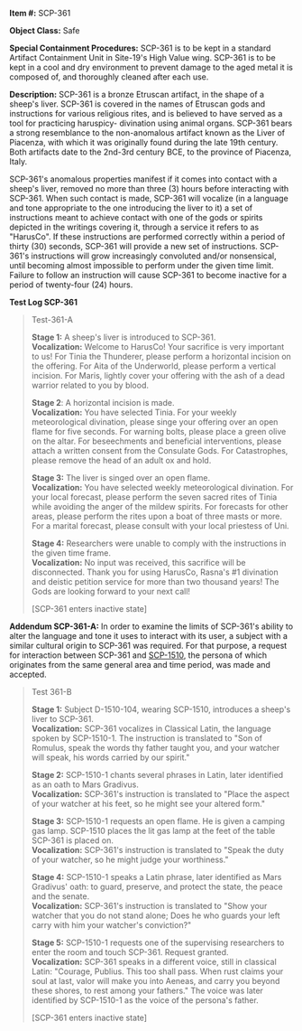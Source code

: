 **Item #:** SCP-361

**Object Class:** Safe

**Special Containment Procedures:** SCP-361 is to be kept in a standard Artifact Containment Unit in Site-19's High Value wing. SCP-361 is to be kept in a cool and dry environment to prevent damage to the aged metal it is composed of, and thoroughly cleaned after each use.

**Description:** SCP-361 is a bronze Etruscan artifact, in the shape of a sheep's liver. SCP-361 is covered in the names of Etruscan gods and instructions for various religious rites, and is believed to have served as a tool for practicing haruspicy- divination using animal organs. SCP-361 bears a strong resemblance to the non-anomalous artifact known as the Liver of Piacenza, with which it was originally found during the late 19th century. Both artifacts date to the 2nd-3rd century BCE, to the province of Piacenza, Italy.

SCP-361's anomalous properties manifest if it comes into contact with a sheep's liver, removed no more than three (3) hours before interacting with SCP-361. When such contact is made, SCP-361 will vocalize (in a language and tone appropriate to the one introducing the liver to it) a set of instructions meant to achieve contact with one of the gods or spirits depicted in the writings covering it, through a service it refers to as "HarusCo". If these instructions are performed correctly within a period of thirty (30) seconds, SCP-361 will provide a new set of instructions. SCP-361's instructions will grow increasingly convoluted and/or nonsensical, until becoming almost impossible to perform under the given time limit. Failure to follow an instruction will cause SCP-361 to become inactive for a period of twenty-four (24) hours.

**Test Log SCP-361**

> Test-361-A
> 
> **Stage 1:** A sheep's liver is introduced to SCP-361.  
> **Vocalization:** Welcome to HarusCo! Your sacrifice is very important to us! For Tinia the Thunderer, please perform a horizontal incision on the offering. For Aita of the Underworld, please perform a vertical incision. For Maris, lightly cover your offering with the ash of a dead warrior related to you by blood.
> 
> **Stage 2**: A horizontal incision is made.  
> **Vocalization:** You have selected Tinia. For your weekly meteorological divination, please singe your offering over an open flame for five seconds. For warning bolts, please place a green olive on the altar. For beseechments and beneficial interventions, please attach a written consent from the Consulate Gods. For Catastrophes, please remove the head of an adult ox and hold.
> 
> **Stage 3:** The liver is singed over an open flame.  
> **Vocalization:** You have selected weekly meteorological divination. For your local forecast, please perform the seven sacred rites of Tinia while avoiding the anger of the mildew spirits. For forecasts for other areas, please perform the rites upon a boat of three masts or more. For a marital forecast, please consult with your local priestess of Uni.
> 
> **Stage 4:** Researchers were unable to comply with the instructions in the given time frame.  
> **Vocalization:** No input was received, this sacrifice will be disconnected. Thank you for using HarusCo, Rasna's #1 divination and deistic petition service for more than two thousand years! The Gods are looking forward to your next call!
> 
> \[SCP-361 enters inactive state\]

**Addendum SCP-361-A:** In order to examine the limits of SCP-361's ability to alter the language and tone it uses to interact with its user, a subject with a similar cultural origin to SCP-361 was required. For that purpose, a request for interaction between SCP-361 and [SCP-1510](/scp-1510), the persona of which originates from the same general area and time period, was made and accepted.

> Test 361-B
> 
> **Stage 1:** Subject D-1510-104, wearing SCP-1510, introduces a sheep's liver to SCP-361.  
> **Vocalization:** SCP-361 vocalizes in Classical Latin, the language spoken by SCP-1510-1. The instruction is translated to "Son of Romulus, speak the words thy father taught you, and your watcher will speak, his words carried by our spirit."
> 
> **Stage 2:** SCP-1510-1 chants several phrases in Latin, later identified as an oath to Mars Gradivus.  
> **Vocalization:** SCP-361's instruction is translated to "Place the aspect of your watcher at his feet, so he might see your altered form."
> 
> **Stage 3:** SCP-1510-1 requests an open flame. He is given a camping gas lamp. SCP-1510 places the lit gas lamp at the feet of the table SCP-361 is placed on.  
> **Vocalization:** SCP-361's instruction is translated to "Speak the duty of your watcher, so he might judge your worthiness."
> 
> **Stage 4:** SCP-1510-1 speaks a Latin phrase, later identified as Mars Gradivus' oath: to guard, preserve, and protect the state, the peace and the senate.  
> **Vocalization:** SCP-361's instruction is translated to "Show your watcher that you do not stand alone; Does he who guards your left carry with him your watcher's conviction?"
> 
> **Stage 5:** SCP-1510-1 requests one of the supervising researchers to enter the room and touch SCP-361. Request granted.  
> **Vocalization:** SCP-361 speaks in a different voice, still in classical Latin: "Courage, Publius. This too shall pass. When rust claims your soul at last, valor will make you into Aeneas, and carry you beyond these shores, to rest among your fathers." The voice was later identified by SCP-1510-1 as the voice of the persona's father.
> 
> \[SCP-361 enters inactive state\]